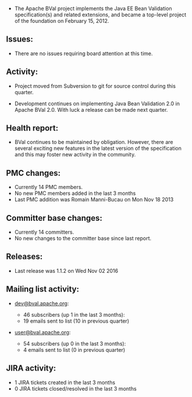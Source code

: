 

 - The Apache BVal project implements the Java EE Bean Validation
   specification(s) and related extensions, and became a top-level project of
   the foundation on February 15, 2012.

## Issues:

 - There are no issues requiring board attention at this time.

## Activity:

 - Project moved from Subversion to git for source control during this quarter.

 - Development continues on implementing Java Bean Validation 2.0 in Apache BVal
   2.0. With luck a release can be made next quarter.

## Health report:

 - BVal continues to be maintained by obligation. However, there are several
   exciting new features in the latest version of the specification and this
   may foster new activity in the community.
   
## PMC changes: 
   
 - Currently 14 PMC members. 
 - No new PMC members added in the last 3 months 
 - Last PMC addition was Romain Manni-Bucau on Mon Nov 18 2013 
   
## Committer base changes: 
   
 - Currently 14 committers. 
 - No new changes to the committer base since last report. 
   
## Releases: 
   
 - Last release was 1.1.2 on Wed Nov 02 2016 
   
## Mailing list activity: 
   
 - dev@bval.apache.org:  
    - 46 subscribers (up 1 in the last 3 months): 
    - 19 emails sent to list (10 in previous quarter) 

 - user@bval.apache.org:  
    - 54 subscribers (up 0 in the last 3 months): 
    - 4 emails sent to list (0 in previous quarter) 

## JIRA activity: 

 - 1 JIRA tickets created in the last 3 months 
 - 0 JIRA tickets closed/resolved in the last 3 months 

